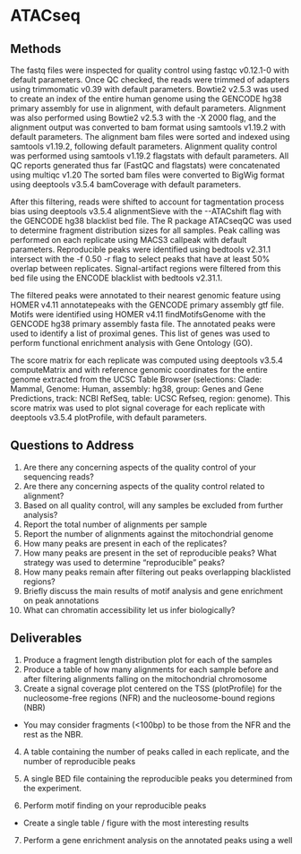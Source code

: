 # ATACseq

## Methods

The fastq files were inspected for quality control using fastqc v0.12.1-0 with default parameters. Once QC checked, the reads were trimmed of adapters using trimmomatic v0.39 with default parameters. Bowtie2 v2.5.3 was used to create an index of the entire human genome using the GENCODE hg38 primary assembly for use in alignment, with default parameters. Alignment was also performed using Bowtie2 v2.5.3 with the -X 2000 flag, and the alignment output was converted to bam format using samtools v1.19.2 with default parameters. 
The alignment bam files were sorted and indexed using samtools v1.19.2, following default parameters. Alignment quality control was performed using samtools v1.19.2 flagstats with default parameters. All QC reports generated thus far (FastQC and flagstats) were concatenated using multiqc v1.20 The sorted bam files were converted to BigWig format using deeptools v3.5.4 bamCoverage with default parameters. 

After this filtering, reads were shifted to account for tagmentation process bias using deeptools v3.5.4 alignmentSieve with the --ATACshift flag with the GENCODE hg38 blacklist bed file. The R package ATACseqQC was used to determine fragment distribution sizes for all samples. Peak calling was performed on each replicate  using MACS3 callpeak with default parameters. Reproducible peaks were identified using bedtools v2.31.1 intersect with the -f 0.50 -r flag to select peaks that have at least 50% overlap between replicates. Signal-artifact regions were filtered from this bed file using the ENCODE blacklist with bedtools v2.31.1. 

The filtered peaks were annotated to their nearest genomic feature using HOMER v4.11 annotatepeaks with the GENCODE primary assembly gtf file. Motifs were identified using HOMER v4.11 findMotifsGenome with the GENCODE hg38 primary assembly fasta file. The annotated peaks were used to identify a list of proximal genes. This list of genes was used to perform functional enrichment analysis with Gene Ontology (GO).

The score matrix for each replicate was computed using deeptools v3.5.4 computeMatrix and with reference genomic coordinates for the entire genome extracted from the UCSC Table Browser (selections: Clade: Mammal, Genome: Human, assembly: hg38, group: Genes and Gene Predictions, track: NCBI RefSeq, table: UCSC Refseq, region: genome). This score matrix was used to plot signal coverage for each replicate with deeptools v3.5.4 plotProfile, with default parameters.

## Questions to Address

1. Are there any concerning aspects of the quality control of your sequencing reads?
2. Are there any concerning aspects of the quality control related to alignment?
3. Based on all quality control, will any samples be excluded from further analysis?
4. Report the total number of alignments per sample
5. Report the number of alignments against the mitochondrial genome
6. How many peaks are present in each of the replicates?
7. How many peaks are present in the set of reproducible peaks? What strategy was used to determine “reproducible” peaks?
8. How many peaks remain after filtering out peaks overlapping blacklisted regions?
9. Briefly discuss the main results of motif analysis and gene enrichment on peak annotations
10. What can chromatin accessibility let us infer biologically?

## Deliverables

1. Produce a fragment length distribution plot for each of the samples
2. Produce a table of how many alignments for each sample before and after filtering alignments falling on the mitochondrial chromosome
3. Create a signal coverage plot centered on the TSS (plotProfile) for the nucleosome-free regions (NFR) and the nucleosome-bound regions (NBR)
  - You may consider fragments (<100bp) to be those from the NFR and the rest as the NBR.
4. A table containing the number of peaks called in each replicate, and the number of reproducible peaks

5. A single BED file containing the reproducible peaks you determined from the experiment.

6. Perform motif finding on your reproducible peaks

  - Create a single table / figure with the most interesting results
7. Perform a gene enrichment analysis on the annotated peaks using a well


